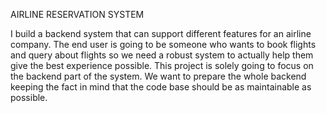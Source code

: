 AIRLINE RESERVATION SYSTEM


I build a backend system that can support different features for an airline company. The end user is going to be someone who wants to book flights and query about flights so we need a robust system to actually help them give the best experience possible. This project is solely going to focus on the backend part of the system. We want to prepare the whole backend keeping the fact in mind that the code base should be as maintainable as possible.
